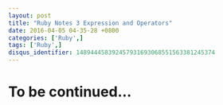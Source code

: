 ```yaml
---
layout: post
title: "Ruby Notes 3 Expression and Operators"
date: 2016-04-05 04-35-28 +0800
categories: ['Ruby',]
tags: ['Ruby',]
disqus_identifier: 148944458392457931693068551563381245374
---
```


# To be continued...

